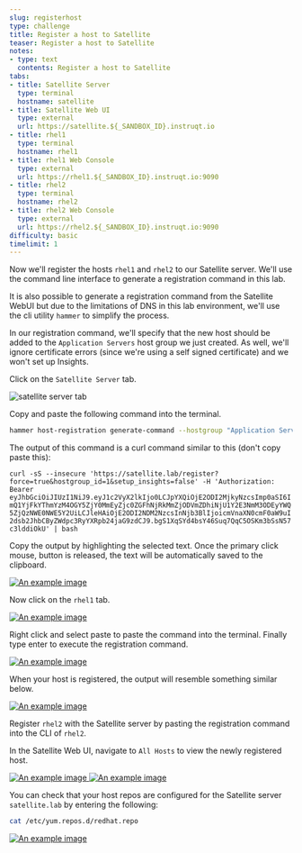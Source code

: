 ```yaml
---
slug: registerhost
type: challenge
title: Register a host to Satellite
teaser: Register a host to Satellite
notes:
- type: text
  contents: Register a host to Satellite
tabs:
- title: Satellite Server
  type: terminal
  hostname: satellite
- title: Satellite Web UI
  type: external
  url: https://satellite.${_SANDBOX_ID}.instruqt.io
- title: rhel1
  type: terminal
  hostname: rhel1
- title: rhel1 Web Console
  type: external
  url: https://rhel1.${_SANDBOX_ID}.instruqt.io:9090
- title: rhel2
  type: terminal
  hostname: rhel2
- title: rhel2 Web Console
  type: external
  url: https://rhel2.${_SANDBOX_ID}.instruqt.io:9090
difficulty: basic
timelimit: 1
---
```

<!-- markdownlint-disable MD033 -->

Now we'll register the hosts `rhel1` and `rhel2` to our Satellite server. We'll use the command line interface to generate a registration command in this lab.

It is also possible to generate a registration command from the Satellite WebUI but due to the limitations of DNS in this lab environment, we'll use the cli utility `hammer` to simplify the process.

In our registration command, we'll specify that the new host should be added to the `Application Servers` host group we just created. As well, we'll ignore certificate errors (since we're using a self signed certificate) and we won't set up Insights.

Click on the `Satellite Server` tab.

![satellite server tab](../assets/satellite-server-tab.png)

Copy and paste the following command into the terminal.

```bash
hammer host-registration generate-command --hostgroup "Application Servers" --insecure 1 --setup-insights 0 --force 1
```

The output of this command is a curl command similar to this (don't copy paste this):

`curl -sS --insecure 'https://satellite.lab/register?force=true&hostgroup_id=1&setup_insights=false' -H 'Authorization: Bearer eyJhbGciOiJIUzI1NiJ9.eyJ1c2VyX2lkIjo0LCJpYXQiOjE2ODI2MjkyNzcsImp0aSI6ImQ1YjFkYThmYzM4OGY5ZjY0MmEyZjc0ZGFhNjRkMmZjODVmZDhiNjU1Y2E3NmM3ODEyYWQ5ZjQzNWE0NWE5Y2UiLCJleHAiOjE2ODI2NDM2NzcsInNjb3BlIjoicmVnaXN0cmF0aW9uI2dsb2JhbCByZWdpc3RyYXRpb24jaG9zdCJ9.bgS1XqSYd4bsY46Suq7QqC5OSKm3bSsN57c3lddiOkU' | bash`

Copy the output by highlighting the selected text. Once the primary click mouse, button is released, the text will be automatically saved to the clipboard.

<a href="#2">
 <img alt="An example image" src="../assets/copypaste.gif" />
</a>

<a href="#" class="lightbox" id="2">
 <img alt="An example image" src="../assets/copypaste.gif" />
</a>

Now click on the `rhel1` tab.

<a href="#3">
 <img alt="An example image" src="../assets/rhel1.png" />
</a>

<a href="#" class="lightbox" id="3">
 <img alt="An example image" src="../assets/rhel1.png" />
</a>

Right click and select paste to paste the command into the terminal. Finally type enter to execute the registration command.

<a href="#4">
 <img alt="An example image" src="../assets/registrationrhel1.gif" />
</a>

<a href="#" class="lightbox" id="4">
 <img alt="An example image" src="../assets/registrationrhel1.gif" />
</a>

When your host is registered, the output will resemble something similar below.

<a href="#5">
 <img alt="An example image" src="../assets/registrationofhost.png" />
</a>

<a href="#" class="lightbox" id="5">
 <img alt="An example image" src="../assets/registrationofhost.png" />
</a>

Register `rhel2` with the Satellite server by pasting the registration command into the CLI of `rhel2`.

In the Satellite Web UI, navigate to `All Hosts` to view the newly registered host.

<a href="#6">
 <img alt="An example image" src="../assets/registeredhost.png" />
</a>

<a href="#" class="lightbox" id="6">
 <img alt="An example image" src="../assets/registeredhost.png" />
</a>

<a href="#7">
 <img alt="An example image" src="../assets/webuiregistered.png" />
</a>

<a href="#" class="lightbox" id="7">
 <img alt="An example image" src="../assets/webuiregistered.png" />
</a>

You can check that your host repos are configured for the Satellite server `satellite.lab` by entering the following:

```bash
cat /etc/yum.repos.d/redhat.repo
```

<a href="#8">
 <img alt="An example image" src="../assets/repolist.png" />
</a>

<a href="#" class="lightbox" id="8">
 <img alt="An example image" src="../assets/repolist.png" />
</a>

<style>
.lightbox {
  display: none;
  position: fixed;
  justify-content: center;
  align-items: center;
  z-index: 999;
  top: 0;
  left: 0;
  right: 0;
  bottom: 0;
  padding: 1rem;
  background: rgba(0, 0, 0, 0.8);
}

.lightbox:target {
  display: flex;
}

.lightbox img {
  max-height: 100%;
}
</style>
